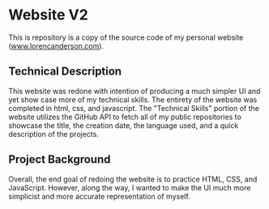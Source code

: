 # Website V2
This is repository is a copy of the source code of my personal website (www.lorencanderson.com).

## Technical Description
This website was redone with intention of producing a much simpler UI and yet show case more of my technical skills. The entirety of the website was completed in html, css, and javascript. The "Technical Skills" portion of the website utilizes the GitHub API to fetch all of my public repositories to showcase the title, the creation date, the language used, and a quick description of the projects.

## Project Background
Overall, the end goal of redoing the website is to practice HTML, CSS, and JavaScript. However, along the way, I wanted to make the UI much more simplicist and more accurate representation of myself.
